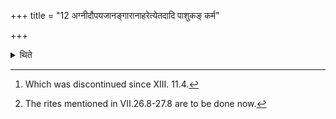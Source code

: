 +++
title = "12 अग्नीदौपयजानङ्गारानाहरेत्येतदादि पाशुकङ् कर्म"

+++

<details><summary>थिते</summary>

12. (The Adhvaryu) begins the ritual of the animal sacrifice[^1] beginning with the order, “O Āgnīdhra, Do you bring over the burning coals for the Upayājas (by-offerings)."[^2]  

[^1]: Which was discontinued since XIII. 11.4.  

[^2]: The rites mentioned in VII.26.8-27.8 are to be done now.   
</details>
